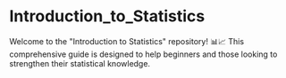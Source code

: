 # Introduction_to_Statistics
Welcome to the "Introduction to Statistics" repository! 📊📈 This comprehensive guide is designed to help beginners and those looking to strengthen their statistical knowledge.
